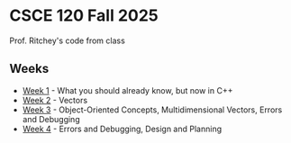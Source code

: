 # CSCE 120 Fall 2025
Prof. Ritchey's code from class

## Weeks
* [Week 1](week1) - What you should already know, but now in C++
* [Week 2](week2) - Vectors
* [Week 3](week3) - Object-Oriented Concepts, Multidimensional Vectors, Errors and Debugging
* [Week 4](week4) - Errors and Debugging, Design and Planning
